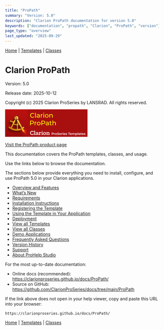 ```yaml
---
title: "ProPath"
summary: "Version: 5.0"
description: "Clarion ProPath documentation for version 5.0"
keywords: ["documentation", "propath", "Clarion", "ProPath", "version"]
page_type: "overview"
last_updated: "2025-09-29"
---
```


[Home](../index.md) | [Templates](templates/index.md) | [Classes](classes/index.md)

# Clarion ProPath

Version: 5.0

Release date: 2025-10-12

Copyright (c) 2025 Clarion ProSeries by LANSRAD. All rights reserved.


[![ProPath logo](assets/images/ProPath270x90.png)](https://www.clarionproseries.com/html/propath.html)

[Visit the ProPath product page](https://www.clarionproseries.com/html/propath.html)

This documentation covers the ProPath templates, classes, and usage.

Use the links below to browse the documentation.

The sections below provide everything you need to install, configure, and use ProPath 5.0 in your Clarion applications.

- [Overview and Features](overview.md)
- [What’s New](whatsnew.md)
- [Requirements](requirements.md)
- [Installation Instructions](install.md)
- [Registering the Template](template-registration.md)
- [Using the Template in Your Application](template-usage.md)
- [Deployment](deployment.md)
- [View all Templates](templates/index.md)
- [View all Classes](classes/index.md)
- [Demo Applications](demos/index.md)
- [Frequently Asked Questions](faq.md)
- [Version History](version-history.md)
- [Support](support.md)
- [About ProHelp Studio](prohelpstudio.md)

For the most up-to-date documentation:

- Online docs (recommended): https://clarionproseries.github.io/docs/ProPath/
- Source on GitHub: https://github.com/ClarionProSeries/docs/tree/main/ProPath

If the link above does not open in your help viewer, copy and paste this URL into your browser:
```
https://clarionproseries.github.io/docs/ProPath/
```

[Home](../index.md) | [Templates](templates/index.md) | [Classes](classes/index.md)
